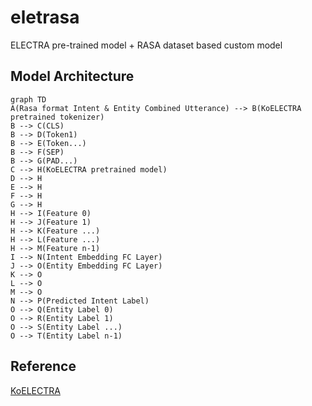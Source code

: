 # eletrasa
ELECTRA pre-trained model + RASA dataset based custom model

## Model Architecture
```mermaid
graph TD
A(Rasa format Intent & Entity Combined Utterance) --> B(KoELECTRA pretrained tokenizer)
B --> C(CLS)
B --> D(Token1)
B --> E(Token...)
B --> F(SEP)
B --> G(PAD...)
C --> H(KoELECTRA pretrained model)
D --> H
E --> H
F --> H
G --> H
H --> I(Feature 0)
H --> J(Feature 1)
H --> K(Feature ...)
H --> L(Feature ...)
H --> M(Feature n-1)
I --> N(Intent Embedding FC Layer)
J --> O(Entity Embedding FC Layer)
K --> O
L --> O
M --> O
N --> P(Predicted Intent Label)
O --> Q(Entity Label 0)
O --> R(Entity Label 1)
O --> S(Entity Label ...)
O --> T(Entity Label n-1)
```

## Reference
[KoELECTRA](https://github.com/monologg/KoELECTRA)
